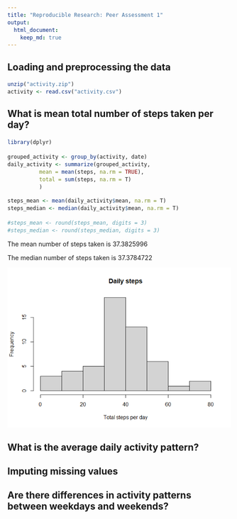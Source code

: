 ```yaml
---
title: "Reproducible Research: Peer Assessment 1"
output: 
  html_document:
    keep_md: true
---
```



## Loading and preprocessing the data


``` r
unzip("activity.zip")
activity <- read.csv("activity.csv")
```


## What is mean total number of steps taken per day?





``` r
library(dplyr)

grouped_activity <- group_by(activity, date) 
daily_activity <- summarize(grouped_activity, 
          mean = mean(steps, na.rm = TRUE), 
          total = sum(steps, na.rm = T) 
          )
```


``` r
steps_mean <- mean(daily_activity$mean, na.rm = T)
steps_median <- median(daily_activity$mean, na.rm = T)

#steps_mean <- round(steps_mean, digits = 3) 
#steps_median <- round(steps_median, digits = 3) 
```
The mean number of steps taken is  37.3825996

The median number of steps taken is 37.3784722

![](PA1_template_files/figure-html/unnamed-chunk-5-1.png)<!-- -->


## What is the average daily activity pattern?



## Imputing missing values



## Are there differences in activity patterns between weekdays and weekends?
